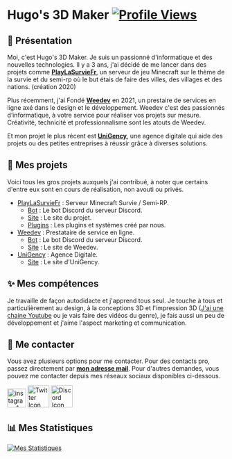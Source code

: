 # Hugo's 3D Maker [![Profile Views](https://komarev.com/ghpvc/?username=hugo3dmaker&color=brightgreen)](https://github.com/hugo3dmaker)
## 👋 Présentation
Moi, c'est Hugo's 3D Maker. Je suis un passionné d'informatique et des nouvelles technologies. Il y a 3 ans, j'ai décidé de me lancer dans des projets comme **[PlayLaSurvieFr](https://playlasurviefr.eu/)**, un serveur de jeu Minecraft sur le thème de la survie et du semi-rp où le but étais de faire des villes, des villages et des nations. (création 2020)

Plus récemment, j'ai Fondé **[Weedev](https://www.weedev.eu)** en 2021, un prestaire de services en ligne axé dans le design et le développement. Weedev c'est des passionnés d‘informatique, à votre service pour réaliser vos projets sur mesure. Créativité, technicité et professionnalisme sont les atouts de Weedev.

Et mon projet le plus récent est **[UniGency](https://www.unigency.fr)**, une agence digitale qui aide des projets ou des petites entreprises à réussir grâce à diverses solutions.

## 📁 Mes projets
Voici tous les gros projets auxquels j'ai contribué, à noter que certains d'entre eux sont en cours de réalisation, non avouti ou privés.
- [PlayLaSurvieFr](https://github.com/playlasurviefr) : Serveur Minecraft Survie / Semi-RP.
    - [Bot](https://github.com/playlasurviefr) : Le bot Discord du serveur Discord.
    - [Site](https://github.com/playlasurviefr) : Le site du projet.
    - [Plugins](https://github.com/playlasurviefr) : Les plugins et systèmes créé par nous.
- [Weedev](https://github.com/Weedev-Fr) : Prestataire de service en ligne.
    - [Bot](https://github.com/Weedev-Fr) : Le bot Discord du serveur Discord.
    - [Site](https://www.weedev.eu) : Le site de Weedev.
- [UniGency](https://github.com/UniGency) : Agence Digitale.
    - [Site](https://www.unigency.fr) : Le site d'UniGency.
    
## ✨ Mes compétences
Je travaille de façon autodidacte et j'apprend tous seul. Je touche à tous et particulièrement au design, à la conceptions 3D et l'impression 3D ([J'ai une chaine Youtube](https://www.youtube.com/@Hugo3DMaker) ou je vais faire des vidéos du genre), je fais aussi un peu de développement et j'aime l'aspect marketing et communication.

## 🤝 Me contacter
Vous avez plusieurs options pour me contacter. Pour des contacts pro, passez directement par **[mon adresse mail](mailto:contact@unigency.fr?subject=Contact%20via%20Github)**.
Pour d'autres demandes, vous pouvez me contacter depuis mes réseaux sociaux disponibles ci-dessous.

<a href="https://www.instagram.com/hugo3dmaker/" target="_blank"><img src="https://i.ibb.co/MSxs9D6/instagram-3-1.png" width="43px" alt="instagram-1-3"></a>
<a href="https://twitter.com/hugo3dmaker" target="_blank"><img src="https://i.ibb.co/znmWxSs/2021-Twitter-logo-white.png" width="50px" alt="Twitter Icon"></a>
<a href="https://discord.com/invite/G4RxBPVSAg" target="_blank"><img src="https://i.ibb.co/GdK0fZc/icon-clyde-white-RGB.png" width="50px" alt="Discord Icon"></a>

## 📊 Mes Statistiques
[![Mes Statistiques](https://github-readme-stats.vercel.app/api?username=hugo3dmaker&count_private=true&theme=tokyonight&show_icons=true)](https://github.com/anuraghazra/github-readme-stats)

